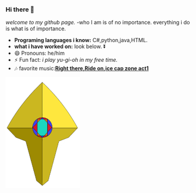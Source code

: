 ### Hi there 👋
*welcome to my github page.*
-who I am is of no importance. everything i do is what is of importance.

- **Programing languages i know:** C#,python,java,HTML.
- **what i have worked on:** look below. :arrow_double_down:
- 😄 Pronouns: he/him
- ⚡ Fun fact: *i play yu-gi-oh in my free time.*
- :notes: favorite music:**[Right there,Ride on](https://www.youtube.com/watch?v=hkD7ee0Qz64),[ice cap zone act1](https://www.youtube.com/watch?v=mKL0BtScEd8)**
<img src="LOGO.png" width="200" height="300">

